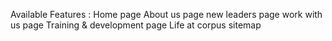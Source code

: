 Available Features :
Home page
About us page
new leaders page
work with us page
Training & development page
Life at corpus
sitemap
